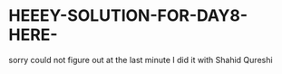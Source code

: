 # HEEEY-SOLUTION-FOR-DAY8-HERE-
sorry could not figure out at the last minute
I did it with Shahid Qureshi 
